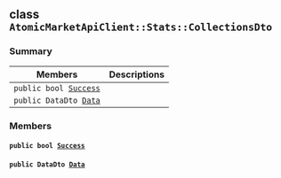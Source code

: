 ## class `AtomicMarketApiClient::Stats::CollectionsDto` 

### Summary

 Members                        | Descriptions                                
--------------------------------|---------------------------------------------
`public bool `[`Success`](#class_atomic_market_api_client_1_1_stats_1_1_collections_dto_1a506fb037fbb6bfe8f254c021a2c3cfac) | 
`public DataDto `[`Data`](#class_atomic_market_api_client_1_1_stats_1_1_collections_dto_1a65c0779654774581967081cf3136bd84) | 

### Members

#### `public bool `[`Success`](#class_atomic_market_api_client_1_1_stats_1_1_collections_dto_1a506fb037fbb6bfe8f254c021a2c3cfac) 

#### `public DataDto `[`Data`](#class_atomic_market_api_client_1_1_stats_1_1_collections_dto_1a65c0779654774581967081cf3136bd84) 

